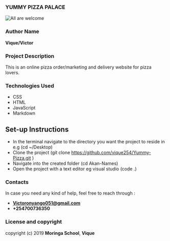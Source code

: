 ### YUMMY PIZZA PALACE
![All are welcome](https://cdn.newsapi.com.au/image/v1/9a257e779a1dd88a9adc5c27685ba208?width=1024)
### Author Name
**Vique/Victor**
### Project Description
This is an online pizza order/marketing and delivery  website for pizza lovers.
### Technologies Used
* CSS
* HTML
* JavaScript
* Markdown
## Set-up Instructions
* In the terminal navigate to the directory you want the project to reside in e.g (cd ~/Desktop)
* Clone the project (git clone https://github.com/vique254/Yummy-Pizza.git )
* Navigate into the created folder (cd Akan-Names)
* Open the project with a text editor eg visual studio (code .)
### Contacts
In case you need any kind of help, feel free to reach through :
* **Victoronyango051@gmail.com**
* **+254700736350**
### License and copyright
copyright (c) 2019 **Moringa School**, **Vique**